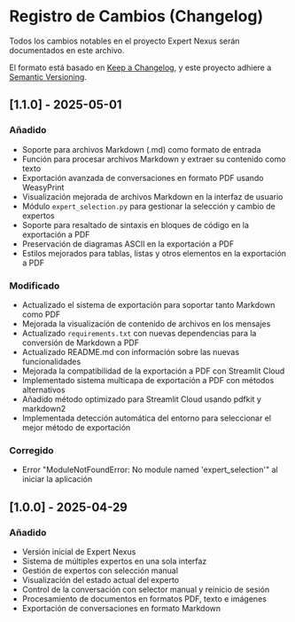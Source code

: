 # Registro de Cambios (Changelog)

Todos los cambios notables en el proyecto Expert Nexus serán documentados en este archivo.

El formato está basado en [Keep a Changelog](https://keepachangelog.com/es-ES/1.0.0/),
y este proyecto adhiere a [Semantic Versioning](https://semver.org/spec/v2.0.0.html).

## [1.1.0] - 2025-05-01

### Añadido
- Soporte para archivos Markdown (.md) como formato de entrada
- Función para procesar archivos Markdown y extraer su contenido como texto
- Exportación avanzada de conversaciones en formato PDF usando WeasyPrint
- Visualización mejorada de archivos Markdown en la interfaz de usuario
- Módulo `expert_selection.py` para gestionar la selección y cambio de expertos
- Soporte para resaltado de sintaxis en bloques de código en la exportación a PDF
- Preservación de diagramas ASCII en la exportación a PDF
- Estilos mejorados para tablas, listas y otros elementos en la exportación a PDF

### Modificado
- Actualizado el sistema de exportación para soportar tanto Markdown como PDF
- Mejorada la visualización de contenido de archivos en los mensajes
- Actualizado `requirements.txt` con nuevas dependencias para la conversión de Markdown a PDF
- Actualizado README.md con información sobre las nuevas funcionalidades
- Mejorada la compatibilidad de la exportación a PDF con Streamlit Cloud
- Implementado sistema multicapa de exportación a PDF con métodos alternativos
- Añadido método optimizado para Streamlit Cloud usando pdfkit y markdown2
- Implementada detección automática del entorno para seleccionar el mejor método de exportación

### Corregido
- Error "ModuleNotFoundError: No module named 'expert_selection'" al iniciar la aplicación

## [1.0.0] - 2025-04-29

### Añadido
- Versión inicial de Expert Nexus
- Sistema de múltiples expertos en una sola interfaz
- Gestión de expertos con selección manual
- Visualización del estado actual del experto
- Control de la conversación con selector manual y reinicio de sesión
- Procesamiento de documentos en formatos PDF, texto e imágenes
- Exportación de conversaciones en formato Markdown
